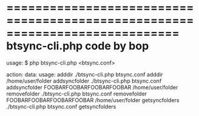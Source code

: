 
============================================================================
		btsync-cli.php
			code by bop
============================================================================

usage: $ php btsync-cli.php <btsync.conf> <action> <data>

action:		data:			usage:
adddir		<folder>		./btsync-cli.php btsync.conf adddir /home/user/folder
addsyncfolder	<secret> <folder>	./btsync-cli.php btsync.conf addsyncfolder FOOBARFOOBARFOOBARFOOBAR /home/user/folder
removefolder	<secret> <folder>	./btsync-cli.php btsync.conf removefolder FOOBARFOOBARFOOBARFOOBAR /home/user/folder
getsyncfolders				./btsync-cli.php btsync.conf getsyncfolders

